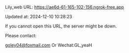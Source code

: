 Lily_web URL: https://ae6d-61-165-102-156.ngrok-free.app

Updated at: 2024-12-10 10:28:23

If you cannot open this URL, the server might be down.

Please contact: 

goley04@foxmail.com Or Wechat:GL_yeaH